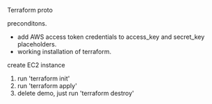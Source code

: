 Terraform proto

preconditons. 
- add AWS access token credentials to access_key and secret_key placeholders.
- working installation of terraform.   

create EC2 instance 

1. run 'terraform init'
2. run 'terraform apply'
3. delete demo, just run 'terraform destroy'

